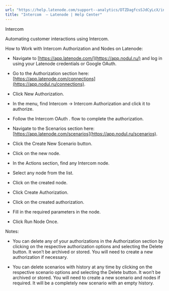 ```yaml
---
url: "https://help.latenode.com/support--analytics/DTZDagfcsSJdCyLcX/intercom-/kEYxeVTfTRwBSsNoywE"
title: "Intercom  – Latenode | Help Center"
---
```


 Intercom

Automating customer interactions using Intercom.


How to Work with Intercom Authorization and Nodes on Latenode:

- Navigate to [https://app.latenode.com/](https://app.nodul.ru/) and log in using your Latenode credentials or Google OAuth.

- Go to the Authorization section here: [https://app.latenode.com/connections](https://app.nodul.ru/connections).

- Click New Authorization.

- In the menu, find Intercom -> Intercom Authorization and click it to authorize.

- Follow the Intercom OAuth . flow to complete the authorization.

- Navigate to the Scenarios section here: [https://app.latenode.com/scenarios](https://app.nodul.ru/scenarios).

- Click the Create New Scenario button.

- Click on the new node.

- In the Actions section, find any Intercom node.

- Select any node from the list.

- Click on the created node.

- Click Create Authorization.

- Click on the created authorization.

- Fill in the required parameters in the node.

- Click Run Node Once.

Notes:

- You can delete any of your authorizations in the Authorization section by clicking on the respective authorization options and selecting the Delete button. It won’t be archived or stored. You will need to create a new authorization if necessary.

- You can delete scenarios with history at any time by clicking on the respective scenario options and selecting the Delete button. It won’t be archived or stored. You will need to create a new scenario and nodes if required. It will be a completely new scenario with an empty history.